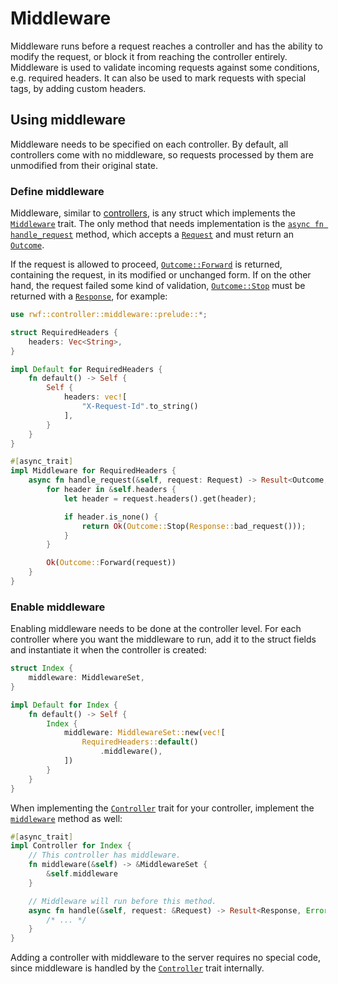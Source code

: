 # Middleware

Middleware runs before a request reaches a controller and has the ability to modify the request, or block it from reaching the controller entirely. Middleware is used to validate
incoming requests against some conditions, e.g. required headers. It can also be used to mark requests with special tags, by adding custom headers.

## Using middleware

Middleware needs to be specified on each controller. By default, all controllers come with no middleware, so requests processed by them are unmodified from their original state.

### Define middleware

Middleware, similar to [controllers](../), is any struct which implements the [`Middleware`](https://docs.rs/rwf/latest/rwf/controller/middleware/trait.Middleware.html) trait. The only method that needs
implementation is the [`async fn handle_request`](https://docs.rs/rwf/latest/rwf/controller/middleware/trait.Middleware.html#tymethod.handle_request) method, which accepts a [`Request`](../request) and must return an [`Outcome`](https://docs.rs/rwf/latest/rwf/controller/middleware/enum.Outcome.html).

If the request is allowed to proceed, [`Outcome::Forward`](https://docs.rs/rwf/latest/rwf/controller/middleware/enum.Outcome.html#variant.Forward) is returned, containing the request, in its modified or unchanged form.
If on the other hand, the request failed some kind of validation, [`Outcome::Stop`](https://docs.rs/rwf/latest/rwf/controller/middleware/enum.Outcome.html#variant.Stop) must be returned with a [`Response`](../response), for example:

```rust
use rwf::controller::middleware::prelude::*;

struct RequiredHeaders {
    headers: Vec<String>,
}

impl Default for RequiredHeaders {
    fn default() -> Self {
        Self {
            headers: vec![
                "X-Request-Id".to_string()
            ],
        }
    }
}

#[async_trait]
impl Middleware for RequiredHeaders {
    async fn handle_request(&self, request: Request) -> Result<Outcome, Error> {
        for header in &self.headers {
            let header = request.headers().get(header);

            if header.is_none() {
                return Ok(Outcome::Stop(Response::bad_request()));
            }
        }

        Ok(Outcome::Forward(request))
    }
}
```

### Enable middleware

Enabling middleware needs to be done at the controller level. For each controller where you want the middleware
to run, add it to the struct fields and instantiate it when the controller is created:

```rust
struct Index {
    middleware: MiddlewareSet,
}

impl Default for Index {
    fn default() -> Self {
        Index {
            middleware: MiddlewareSet::new(vec![
                RequiredHeaders::default()
                    .middleware(),
            ])
        }
    }
}
```

When implementing the [`Controller`](https://docs.rs/rwf/latest/rwf/controller/trait.Controller.html) trait for your controller, implement the [`middleware`](https://docs.rs/rwf/latest/rwf/controller/trait.Controller.html#method.middleware) method as well:

```rust
#[async_trait]
impl Controller for Index {
    // This controller has middleware.
    fn middleware(&self) -> &MiddlewareSet {
        &self.middleware
    }

    // Middleware will run before this method.
    async fn handle(&self, request: &Request) -> Result<Response, Error> {
        /* ... */
    }
}
```

Adding a controller with middleware to the server requires no special code, since middleware is handled by the [`Controller`](https://docs.rs/rwf/latest/rwf/controller/trait.Controller.html) trait internally.
